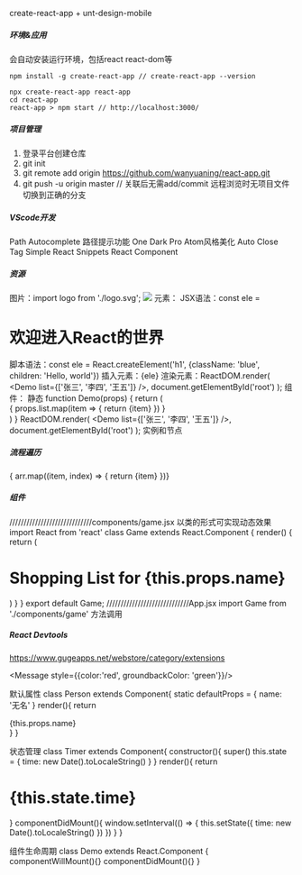 create-react-app + unt-design-mobile

##### 环境&应用
会自动安装运行环境，包括react react-dom等
```
npm install -g create-react-app // create-react-app --version 

npx create-react-app react-app
cd react-app
react-app > npm start // http://localhost:3000/
```

##### 项目管理
1. 登录平台创建仓库
2. git init
3. git remote add origin https://github.com/wanyuaning/react-app.git
4. git push -u origin master // 关联后无需add/commit 远程浏览时无项目文件 切换到正确的分支

##### VScode开发
Path Autocomplete 路径提示功能
One Dark Pro      Atom风格美化
Auto Close Tag
Simple React Snippets
React Component

##### 资源
图片：import logo from './logo.svg'; <img src={logo} />
元素：
  JSX语法：const ele = <h1>欢迎进入React的世界</h1>   脚本语法：const ele = React.createElement('h1', {className: 'blue', children: 'Hello, world'})
  插入元素：{ele}   渲染元素：ReactDOM.render( <Demo list={['张三', '李四', '王五']} />, document.getElementById('root') );
组件：
  静态
  function Demo(props) { return ( <div className="red"> { props.list.map(item => { return <span>{item}</span> }) } </div> ) }
  ReactDOM.render( <Demo list={['张三', '李四', '王五']} />, document.getElementById('root') );
实例和节点

##### 流程遍历
{ arr.map((item, index) => {
  return <span key={index}>{item}</span>
})}

##### 组件
  /////////////////////////////components/game.jsx 以类的形式可实现动态效果
  import React from 'react'
  class Game extends React.Component { render() { return ( <div className="shopping-list"> <h1>Shopping List for {this.props.name}</h1> </div> ) } }
  export default Game;
  /////////////////////////////App.jsx
  import Game from './components/game'
  <Game name="ewan"></Game>
方法调用


##### React Devtools
https://www.gugeapps.net/webstore/category/extensions







<Message style={{color:'red', groundbackColor: 'green'}}/>

默认属性
class Person extends Component{
    static defaultProps = { name: '无名' }
    render(){
        return <div>{this.props.name}</div>
    }
}
<Person name="ewan" />
<Person />


状态管理
class Timer extends Component{
    constructor(){
        super()
        this.state = { time: new Date().toLocaleString() }
    }
    render(){
        return <h1>{this.state.time}</h1>
    }
    componentDidMount(){
        window.setInterval(() => {
            this.setState({ time: new Date().toLocaleString() })
        })
    }
}


组件生命周期
class Demo extends React.Component {
  componentWillMount(){}
  componentDidMount(){}
}





















